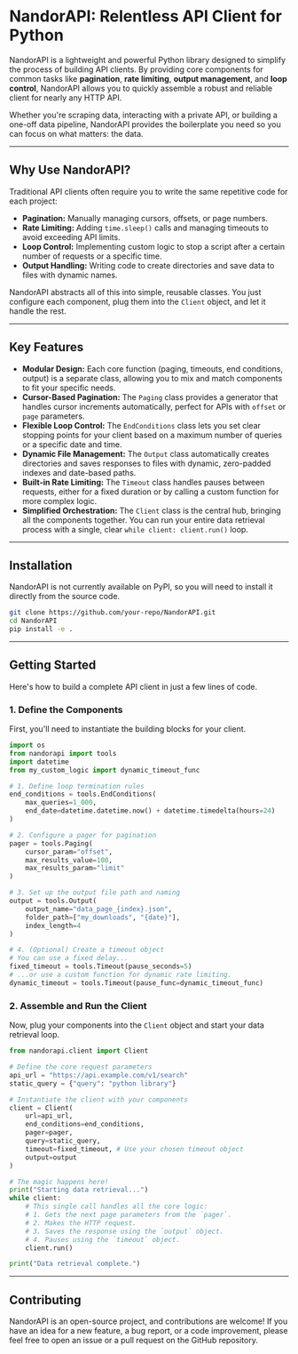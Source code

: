 # NandorAPI: Relentless API Client for Python

NandorAPI is a lightweight and powerful Python library designed to simplify the process of building API clients. By providing core components for common tasks like **pagination**, **rate limiting**, **output management**, and **loop control**, NandorAPI allows you to quickly assemble a robust and reliable client for nearly any HTTP API.

Whether you're scraping data, interacting with a private API, or building a one-off data pipeline, NandorAPI provides the boilerplate you need so you can focus on what matters: the data.

-----

## Why Use NandorAPI?

Traditional API clients often require you to write the same repetitive code for each project:

  - **Pagination:** Manually managing cursors, offsets, or page numbers.
  - **Rate Limiting:** Adding `time.sleep()` calls and managing timeouts to avoid exceeding API limits.
  - **Loop Control:** Implementing custom logic to stop a script after a certain number of requests or a specific time.
  - **Output Handling:** Writing code to create directories and save data to files with dynamic names.

NandorAPI abstracts all of this into simple, reusable classes. You just configure each component, plug them into the `Client` object, and let it handle the rest.

-----

## Key Features

  - **Modular Design:** Each core function (paging, timeouts, end conditions, output) is a separate class, allowing you to mix and match components to fit your specific needs.
  - **Cursor-Based Pagination:** The `Paging` class provides a generator that handles cursor increments automatically, perfect for APIs with `offset` or `page` parameters.
  - **Flexible Loop Control:** The `EndConditions` class lets you set clear stopping points for your client based on a maximum number of queries or a specific date and time.
  - **Dynamic File Management:** The `Output` class automatically creates directories and saves responses to files with dynamic, zero-padded indexes and date-based paths.
  - **Built-in Rate Limiting:** The `Timeout` class handles pauses between requests, either for a fixed duration or by calling a custom function for more complex logic.
  - **Simplified Orchestration:** The `Client` class is the central hub, bringing all the components together. You can run your entire data retrieval process with a single, clear `while client: client.run()` loop.

-----

## Installation

NandorAPI is not currently available on PyPI, so you will need to install it directly from the source code.

```bash
git clone https://github.com/your-repo/NandorAPI.git
cd NandorAPI
pip install -e .
```

-----

## Getting Started

Here's how to build a complete API client in just a few lines of code.

### 1\. Define the Components

First, you'll need to instantiate the building blocks for your client.

```python
import os
from nandorapi import tools
import datetime
from my_custom_logic import dynamic_timeout_func

# 1. Define loop termination rules
end_conditions = tools.EndConditions(
    max_queries=1_000,
    end_date=datetime.datetime.now() + datetime.timedelta(hours=24)
)

# 2. Configure a pager for pagination
pager = tools.Paging(
    cursor_param="offset",
    max_results_value=100,
    max_results_param="limit"
)

# 3. Set up the output file path and naming
output = tools.Output(
    output_name="data_page_{index}.json",
    folder_path=["my_downloads", "{date}"],
    index_length=4
)

# 4. (Optional) Create a timeout object
# You can use a fixed delay...
fixed_timeout = tools.Timeout(pause_seconds=5)
# ...or use a custom function for dynamic rate limiting.
dynamic_timeout = tools.Timeout(pause_func=dynamic_timeout_func)
```

### 2\. Assemble and Run the Client

Now, plug your components into the `Client` object and start your data retrieval loop.

```python
from nandorapi.client import Client

# Define the core request parameters
api_url = "https://api.example.com/v1/search"
static_query = {"query": "python library"}

# Instantiate the client with your components
client = Client(
    url=api_url,
    end_conditions=end_conditions,
    pager=pager,
    query=static_query,
    timeout=fixed_timeout, # Use your chosen timeout object
    output=output
)

# The magic happens here!
print("Starting data retrieval...")
while client:
    # This single call handles all the core logic:
    # 1. Gets the next page parameters from the `pager`.
    # 2. Makes the HTTP request.
    # 3. Saves the response using the `output` object.
    # 4. Pauses using the `timeout` object.
    client.run()

print("Data retrieval complete.")
```

-----

## Contributing

NandorAPI is an open-source project, and contributions are welcome\! If you have an idea for a new feature, a bug report, or a code improvement, please feel free to open an issue or a pull request on the GitHub repository.